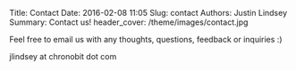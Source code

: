 Title: Contact
Date: 2016-02-08 11:05
Slug: contact
Authors: Justin Lindsey
Summary: Contact us!
header_cover: /theme/images/contact.jpg

Feel free to email us with any thoughts, questions, feedback or inquiries :)

jlindsey at chronobit dot com
